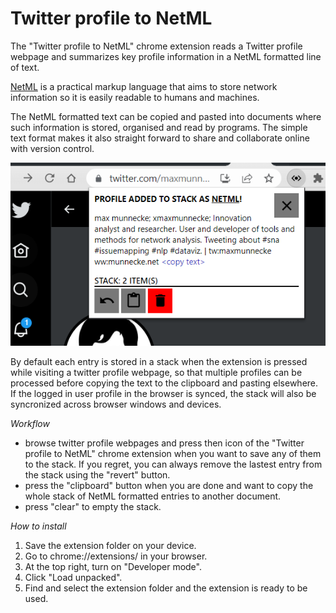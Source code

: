 # Twitter profile to NetML

The "Twitter profile to NetML" chrome extension reads a Twitter profile webpage and summarizes key profile information in a NetML formatted line of text.

[NetML](https://munnecke.net/blog/introducing-netml/) is a practical markup language that aims to store network information so it is easily readable to humans and machines.

The NetML formatted text can be copied and pasted into documents where such information is stored, organised and read by programs. The simple text format makes it also straight forward to share and collaborate online with version control.

![Screenshot of extension](popup.png)

By default each entry is stored in a stack when the extension is pressed while visiting a twitter profile webpage, so that multiple profiles can be processed before copying the text to the clipboard and pasting elsewhere. If the logged in user profile in the browser is synced, the stack will also be syncronized across browser windows and devices.

*Workflow*
- browse twitter profile webpages and press then icon of the "Twitter profile to NetML" chrome extension when you want to save any of them to the stack. If you regret, you can always remove the lastest entry from the stack using the "revert" button.
- press the "clipboard" button when you are done and want to copy the whole stack of NetML formatted entries to another document.
- press "clear" to empty the stack.

*How to install*
1. Save the extension folder on your device.
2. Go to chrome://extensions/ in your browser.
3. At the top right, turn on "Developer mode".
4. Click "Load unpacked".
5. Find and select the extension folder and the extension is ready to be used.